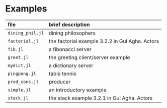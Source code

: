 # Examples

| file    | brief description  |
|:--------|:-------------------|
| `dining_phil.jl` | dining philosophers |
| `factorial.jl` | the factorial example 3.2.2 in Gul Agha. Actors |
| `fib.jl` | a fibonacci server |
| `greet.jl` | the greeting client/server example |
| `mydict.jl` | a dictionary server |
| `pingpong.jl` | table tennis |
| `prod_cons.jl` | producer|consumer |
| `simple.jl` | an introductory example |
| `stack.jl` | the stack example 3.2.1 in Gul Agha. Actors |
